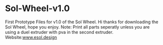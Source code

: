 # Sol-Wheel-v1.0
First Prototype Files for v1.0 of the Sol Wheel.
Hi thanks for downloading the Sol Wheel, hope you enjoy. 
  Note: Print all parts seperatly unless you are using a duel extruder with pva in the second extruder. 
Website:www.esol.design
  
